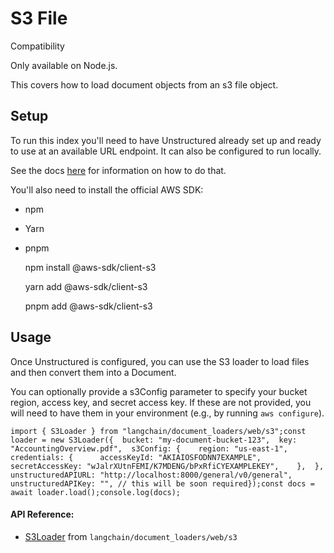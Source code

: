 S3 File
=======

Compatibility

Only available on Node.js.

This covers how to load document objects from an s3 file object.

Setup[​](#setup "Direct link to Setup")
---------------------------------------

To run this index you'll need to have Unstructured already set up and ready to use at an available URL endpoint. It can also be configured to run locally.

See the docs [here](https://js.langchain.com/docs/modules/indexes/document_loaders/examples/file_loaders/unstructured) for information on how to do that.

You'll also need to install the official AWS SDK:

*   npm
*   Yarn
*   pnpm

    npm install @aws-sdk/client-s3

    yarn add @aws-sdk/client-s3

    pnpm add @aws-sdk/client-s3

Usage[​](#usage "Direct link to Usage")
---------------------------------------

Once Unstructured is configured, you can use the S3 loader to load files and then convert them into a Document.

You can optionally provide a s3Config parameter to specify your bucket region, access key, and secret access key. If these are not provided, you will need to have them in your environment (e.g., by running `aws configure`).

    import { S3Loader } from "langchain/document_loaders/web/s3";const loader = new S3Loader({  bucket: "my-document-bucket-123",  key: "AccountingOverview.pdf",  s3Config: {    region: "us-east-1",    credentials: {      accessKeyId: "AKIAIOSFODNN7EXAMPLE",      secretAccessKey: "wJalrXUtnFEMI/K7MDENG/bPxRfiCYEXAMPLEKEY",    },  },  unstructuredAPIURL: "http://localhost:8000/general/v0/general",  unstructuredAPIKey: "", // this will be soon required});const docs = await loader.load();console.log(docs);

#### API Reference:

*   [S3Loader](/docs/api/document_loaders_web_s3/classes/S3Loader) from `langchain/document_loaders/web/s3`